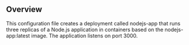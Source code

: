 ## Overview
This configuration file creates a deployment called nodejs-app that runs three replicas of a Node.js application in containers based on the nodejs-app:latest image. The application listens on port 3000.
